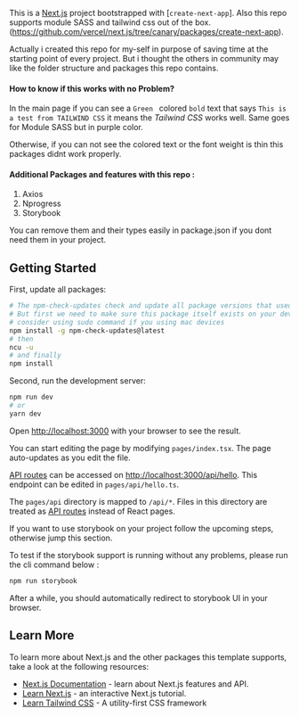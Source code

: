 This is a [Next.js](https://nextjs.org/) project bootstrapped with [`create-next-app`]. Also this repo supports module SASS and tailwind css out of the box.
(https://github.com/vercel/next.js/tree/canary/packages/create-next-app).

Actually i created this repo for my-self in purpose of saving time at the starting point of every project.
But i thought the others in community may like the folder structure and packages this repo contains.

#### How to know if this works with no Problem?

In the main page if you can see a `Green ` colored `bold` text that says `This is a test from TAILWIND CSS` it means the _Tailwind CSS_ works well.
Same goes for Module SASS but in purple color.

Otherwise, if you can not see the colored text or the font weight is thin this packages didnt work properly.

#### Additional Packages and features with this repo :

1. Axios
2. Nprogress
3. Storybook

You can remove them and their types easily in package.json if you dont need them in your project.

## Getting Started

First, update all packages:

```bash
# The npm-check-updates check and update all package versions that used in your project package.json file
# But first we need to make sure this package itself exists on your device.
# consider using sudo command if you using mac devices
npm install -g npm-check-updates@latest
# then
ncu -u
# and finally
npm install
```

Second, run the development server:

```bash
npm run dev
# or
yarn dev
```

Open [http://localhost:3000](http://localhost:3000) with your browser to see the result.

You can start editing the page by modifying `pages/index.tsx`. The page auto-updates as you edit the file.

[API routes](https://nextjs.org/docs/api-routes/introduction) can be accessed on [http://localhost:3000/api/hello](http://localhost:3000/api/hello). This endpoint can be edited in `pages/api/hello.ts`.

The `pages/api` directory is mapped to `/api/*`. Files in this directory are treated as [API routes](https://nextjs.org/docs/api-routes/introduction) instead of React pages.

If you want to use storybook on your project follow the upcoming steps, otherwise jump this section.

To test if the storybook support is running without any problems, please run the cli command below :
```bash
npm run storybook
```
After a while, you should automatically redirect to storybook UI in your browser.

## Learn More

To learn more about Next.js and the other packages this template supports, take a look at the following resources:

- [Next.js Documentation](https://nextjs.org/docs) - learn about Next.js features and API.
- [Learn Next.js](https://nextjs.org/learn) - an interactive Next.js tutorial.
- [Learn Tailwind CSS](https://tailwindcss.com/docs/installation) - A utility-first CSS framework
